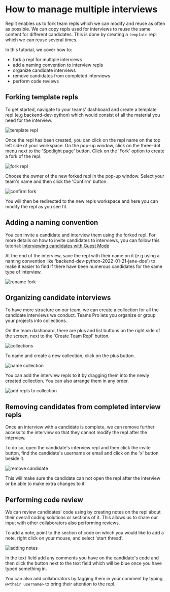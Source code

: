 # How to manage multiple interviews

Replit enables us to fork team repls which we can modify and reuse as often as possible. We can copy repls used for interviews to reuse the same content for different candidates. This is done by creating a `template` repl which we can reuse several times. 

In this tutorial, we cover how to:

* fork a repl for multiple interviews
* add a naming convention to interview repls
* organize candidate interviews
* remove candidates from completed interviews
* perform code reviews

## Forking template repls

To get started, navigate to your teams' dashboard and create a template repl (e.g backend-dev-python) which would consist of all the material you need for the interview.

![template repl](template.png)

Once the repl has been created, you can click on the repl name on the top left side of your workspace. On the pop-up window, click on the three-dot menu next to the 'Spotlight page' button. Click on the 'Fork' option to create a fork of the repl.

![fork repl](fork.png)

Choose the owner of the new forked repl in the pop-up window. Select your team's name and then click the 'Confirm' button.

![confirm fork](create-fork.png)

You will then be redirected to the new repls workspace and here you can modify the repl as you see fit.

## Adding a naming convention

You can invite a candidate and interview them using the forked repl. For more details on how to invite candidates to interviews, you can follow this tutorial: [Interviewing candidates with Guest Mode](https://docs.replit.com/teams-pro/interviewing-candidates)

At the end of the interview, save the repl with their name on it (e.g using a naming convention like 'backend-dev-python-2022-01-21-jane-doe') to make it easier to find if there have been numerous candidates for the same type of interview.


![rename fork](rename-repl.png)

## Organizing candidate interviews

To have more structure on our team, we can create a collection for all the candidate interviews we conduct. Teams Pro lets you organize or group your projects into collections.

 On the team dashboard, there are plus and list buttons on the right side of the screen, next to the 'Create Team Repl' button.

 ![collections](collections.png)

To name and create a new collection, click on the plus button.

 ![name collection](new-collection.png)

 You can add the interview repls to it by dragging them into the newly created collection. You can also arrange them in any order.

![add repls to collection](interview-collection.png)

## Removing candidates from completed interview repls

Once an interview with a candidate is complete, we can remove further access to the interview so that they cannot modify the repl after the interview.

To do so, open the candidate's interview repl and then click the invite button, find the candidate's username or email and click on the 'x' button beside it.

![remove candidate](remove-candidates.png)

This will make sure the candidate can not open the repl after the interview or be able to make extra changes to it.

## Performing code review

We can review candidates' code using by creating notes on the repl about their overall coding solutions or sections of it. This allows us to share our input with other collaborators also performing reviews.


To add a note, point to the section of code on which you would like to add a note, right click on your mouse, and select 'start thread'.

![adding notes](add-notes.png)

In the text field add any comments you have on the candidate's code and then click the button next to the text field which will be blue once you have typed something in.

You can also add collaborators by tagging them in your comment by typing `@<their username>` to bring their attention to the repl. 


